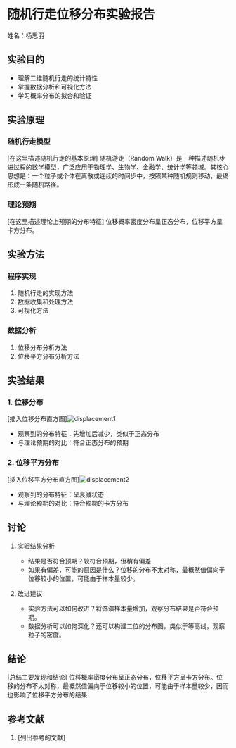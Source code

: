 # 随机行走位移分布实验报告

姓名：杨思羽

## 实验目的
- 理解二维随机行走的统计特性
- 掌握数据分析和可视化方法
- 学习概率分布的拟合和验证

## 实验原理
### 随机行走模型
[在这里描述随机行走的基本原理]
随机游走（Random Walk）是一种描述随机步进过程的数学模型，广泛应用于物理学、生物学、金融学、统计学等领域。其核心思想是：一个粒子或个体在离散或连续的时间步中，按照某种随机规则移动，最终形成一条随机路径。
### 理论预期
[在这里描述理论上预期的分布特征]
位移概率密度分布呈正态分布，位移平方呈卡方分布。
## 实验方法
### 程序实现
1. 随机行走的实现方法
2. 数据收集和处理方法
3. 可视化方法

### 数据分析
1. 位移分布分析方法
2. 位移平方分布分析方法

## 实验结果
### 1. 位移分布
[插入位移分布直方图]![displacement1](https://github.com/user-attachments/assets/a683170d-2f39-4247-874f-a8eee433be9b)

- 观察到的分布特征：先增加后减少，类似于正态分布
- 与理论预期的对比：符合正态分布的预期

### 2. 位移平方分布
[插入位移平方分布直方图]![displacement2](https://github.com/user-attachments/assets/efc8336e-375d-4fc9-91fb-ebbff12cf3f8)

- 观察到的分布特征：呈衰减状态
- 与理论预期的对比：符合预期的卡方分布

## 讨论
1. 实验结果分析
   - 结果是否符合预期？较符合预期，但稍有偏差
   - 如果有偏差，可能的原因是什么？位移的分布不太对称，最概然值偏向于位移较小的位置，可能由于样本量较少。

2. 改进建议
   - 实验方法可以如何改进？将饰演样本量增加，观察分布结果是否符合预期。
   - 数据分析可以如何深化？还可以构建二位的分布图，类似于等高线，观察粒子的密度。

## 结论
[总结主要发现和结论]
位移概率密度分布呈正态分布，位移平方呈卡方分布。位移的分布不太对称，最概然值偏向于位移较小的位置，可能由于样本量较少，因而也影响了位移平方分布的结果

## 参考文献
1. [列出参考的文献]

